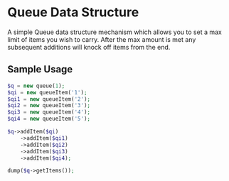 # Queue Data Structure

A simple Queue data structure mechanism which allows you to set a max limit of items
you wish to carry. After the max amount is met any subsequent additions will knock off
items from the end.

## Sample Usage

```php
$q = new queue(1);
$qi = new queueItem('1');
$qi1 = new queueItem('2');
$qi2 = new queueItem('3');
$qi3 = new queueItem('4');
$qi4 = new queueItem('5');

$q->addItem($qi)
    ->addItem($qi1)
    ->addItem($qi2)
    ->addItem($qi3)
    ->addItem($qi4);

dump($q->getItems());
```